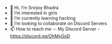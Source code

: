 - 👋 Hi, I’m Srinjoy Bhadra
- 👀 I’m interested in girls
- 🌱 I’m currently learning hacking
- 💞️ I’m looking to collaborate on Discord Servers
- 📫 How to reach me --
My Discord Server - https://discord.gg/OhMyGoD


<!---
SNIPER6969/SNIPER6969 is a ✨ special ✨ repository because its `README.md` (this file) appears on your GitHub profile.
You can click the Preview link to take a look at your changes.
--->
